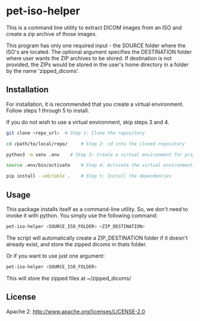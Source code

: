 # pet-iso-helper

This is a command line utility to extract DICOM images from an ISO and create a zip archive of those images.

This program has only one required input - the SOURCE folder where the ISO's are located. The optional argument specifies the DESTINATION folder where user wants the ZIP archives to be stored. If destination is not provided, the ZIPs would be stored in the user's home directory in a folder by the name 'zipped_dicoms'.

## Installation

For installation, it is recommended that you create a virtual environment. Follow steps 1 through 5 to install.

If you do not wish to use a virtual environment, skip steps 3 and 4.

```sh
git clone <repo_url>  # Step 1: Clone the repository

cd /path/to/local/repo/     # Step 2: cd into the cloned repository

python3 -m venv .env    # Step 3: Create a virtual environment for project's dependencies

source .env/bin/activate    # Step 4: Activate the virtual environment.

pip install --editable .    # Step 5: Install the dependencies
```

## Usage

This package installs itself as a command-line utility. So, we don't need to invoke it with python. You simply use the following command:

```sh
pet-iso-helper <SOURCE_ISO_FOLDER> <ZIP_DESTINATION>
```

The script will automatically create a ZIP_DESTINATION folder if it doesn't already exist, and store the zipped dicoms in thats folder.

Or if you want to use just one argument:

```sh
pet-iso-helper <SOURCE_ISO_FOLDER>
```

This will store the zipped files at ~/zipped_dicoms/

## License

Apache 2: <http://www.apache.org/licenses/LICENSE-2.0>
